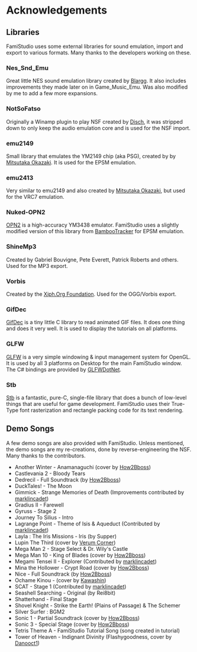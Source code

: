 # Acknowledgements

## Libraries 

FamiStudio uses some external libraries for sound emulation, import and export to various formats. Many thanks to the developers working on these.

### Nes_Snd_Emu
Great little NES sound emulation library created by [Blargg](http://www.slack.net/~ant/). It also includes improvements they made later on in Game_Music_Emu. Was also modified by me to add a few more expansions.

### NotSoFatso
Originally a Winamp plugin to play NSF created by [Disch](http://www.vgmpf.com/Wiki/index.php/Not_So,_Fatso!), it was stripped down to only keep the audio emulation core and is used for the NSF import.

### emu2149
Small library that emulates the YM2149 chip (aka PSG), created by by [Mitsutaka Okazaki](https://github.com/okaxaki). It is used for the EPSM emulation.

### emu2413
Very similar to emu2149 and also created by [Mitsutaka Okazaki](https://github.com/okaxaki), but used for the VRC7 emulation. 

### Nuked-OPN2
[OPN2](https://github.com/nukeykt/Nuked-OPN2) is a high-accuracy YM3438 emulator. FamiStudio uses a slightly modified version of this library from [BambooTracker](https://github.com/BambooTracker/BambooTracker/tree/master/BambooTracker/chip/nuked) for EPSM emulation.

### ShineMp3
Created by Gabriel Bouvigne, Pete Everett, Patrick Roberts and others. Used for the MP3 export.

### Vorbis 
Created by the [Xiph.Org Foundation](https://xiph.org/). Used for the OGG/Vorbis export.

### GifDec
[GifDec](https://github.com/lecram/gifdec) is a tiny little C library to read animated GIF files. It does one thing and does it very well. It is used to display the tutorials on all platforms.

### GLFW
[GLFW](https://www.glfw.org/) is a very simple windowing & input management system for OpenGL. It is used by all 3 platforms on Desktop for the main FamiStudio window. The C# bindings are provided by [GLFWDotNet](https://github.com/smack0007/GLFWDotNet).

### Stb
[Stb](https://github.com/nothings/stb) is a fantastic, pure-C, single-file library that does a bunch of low-level things that are useful for game development. FamiStudio uses their True-Type font rasterization and rectangle packing code for its text rendering.

## Demo Songs

A few demo songs are also provided with FamiStudio. Unless mentioned, the demo songs are my re-creations, done by reverse-engineering the NSF. Many thanks to the contributors.

* Another Winter - Anamanaguchi (cover by <a href='https://www.youtube.com/c/How2Bboss'>How2Bboss</a>)
* Castlevania 2 - Bloody Tears
* Dedrecil - Full Soundtrack (by <a href='https://www.youtube.com/c/How2Bboss'>How2Bboss</a>)
* DuckTales! - The Moon
* Gimmick - Strange Memories of Death (Improvements contributed by [marklincadet](https://youtube.com/@marklincadet))
* Gradius II - Farewell
* Gyruss - Stage 2
* Journey To Silius - Intro
* Lagrange Point - Theme of Isis & Aqueduct (Contributed by [marklincadet](https://youtube.com/@marklincadet))
* Layla : The Iris Missions - Iris (by Supper)
* Lupin The Third (cover by [Verum Corner](https://www.youtube.com/@verumcorner393))
* Mega Man 2 - Stage Select & Dr. Wily's Castle
* Mega Man 10 - King of Blades (cover by <a href='https://www.youtube.com/c/How2Bboss'>How2Bboss</a>)
* Megami Tensei II - Explorer (Contributed by [marklincadet](https://youtube.com/@marklincadet))
* Mina the Hollower - Crypt Road (cover by <a href='https://www.youtube.com/c/How2Bboss'>How2Bboss</a>)
* Nice - Full Soundtrack (by <a href='https://www.youtube.com/c/How2Bboss'>How2Bboss</a>)
* Ochame Kinou - (cover by <a href='https://www.youtube.com/channel/UC5ttIE37dv2BFPzbaSBdrXQ'>Kawashin</a>)
* SCAT - Stage 1 (Contributed by [marklincadet](https://youtube.com/@marklincadet))
* Seashell Searching - Original (by Rei8bit)
* Shatterhand - Final Stage
* Shovel Knight - Strike the Earth! (Plains of Passage) & The Schemer
* Silver Surfer : BGM2
* Sonic 1 - Partial Soundtrack (cover by <a href='https://www.youtube.com/c/How2Bboss'>How2Bboss</a>)
* Sonic 3 - Special Stage (cover by <a href='https://www.youtube.com/c/How2Bboss'>How2Bboss</a>)
* Tetris Theme A - FamiStudio Tutorial Song (song created in tutorial)
* Tower of Heaven - Indignant Divinity (Flashygoodness, cover by <a href='https://www.youtube.com/watch?v=0qV4dSBOH5s'>Danooct1</a>)
